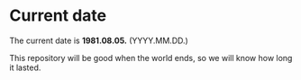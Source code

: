 # Current date

The current date is **1981.08.05.** (YYYY.MM.DD.)

This repository will be good when the world ends, so we will know how long it lasted.